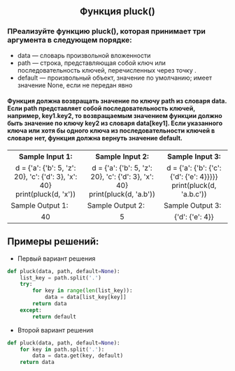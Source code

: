 <h2 style="text-align:center">Функция pluck()</h2>

### ПРеализуйте функцию pluck(), которая принимает три аргумента в следующем порядке:
* data — словарь произвольной вложенности
* path — строка, представляющая собой ключ или последовательность ключей, перечисленных через точку .
* default — произвольный объект, значение по умолчанию; имеет значение None, если не передан явно

#### Функция должна возвращать значение по ключу path из словаря data. Если path представляет собой последовательность ключей, например, key1.key2, то возвращаемым значением функции должно быть значение по ключу key2 из словаря data[key1]. Если указанного ключа или хотя бы одного ключа из последовательности ключей в словаре нет, функция должна вернуть значение default.

<table align="center">
  <tbody>
    <tr>
      <th>Sample Input 1: </th>
      <th>Sample Input 2: </th>
      <th>Sample Input 3:</th>
    </tr>
    <tr>
      <td align="center">d = {'a': {'b': 5, 'z': 20}, 'c': {'d': 3}, 'x': 40}<br>
                              print(pluck(d, 'x'))<br></td>
      <td align="center">d = {'a': {'b': 5, 'z': 20}, 'c': {'d': 3}, 'x': 40}<br>
                                        print(pluck(d, 'a.b'))<br></td>
      <td align="center">d = {'a': {'b': {'c': {'d': {'e': 4}}}}}<br>
                                print(pluck(d, 'a.b.c'))<br></td>
    </tr>
    <tr>
      <td>Sample Output 1:</td>
      <td>Sample Output 2:</td>
      <td>Sample Output 3:</td>
    </tr>
    <tr>
      <td align="center">
      40<br>
      </td>
      <td align="center">
      5<br>
      </td>
      <td align="center">
      {'d': {'e': 4}}<br>
      </td>
    </tr>
  </tbody>
</table>

## Примеры решений:
* Первый вариант решения
```python
def pluck(data, path, default=None):
    list_key = path.split('.')
    try:
        for key in range(len(list_key)):
            data = data[list_key[key]]
        return data
    except:
        return default
```
* Второй вариант решения
```python
def pluck(data, path, default=None):
    for key in path.split('.'):
        data = data.get(key, default)
    return data
```



